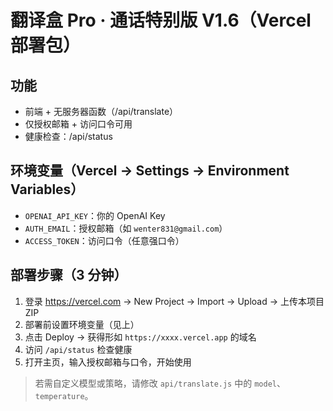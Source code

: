 # 翻译盒 Pro · 通话特别版 V1.6（Vercel 部署包）

## 功能
- 前端 + 无服务器函数（/api/translate）
- 仅授权邮箱 + 访问口令可用
- 健康检查：/api/status

## 环境变量（Vercel → Settings → Environment Variables）
- `OPENAI_API_KEY`：你的 OpenAI Key
- `AUTH_EMAIL`：授权邮箱（如 `wenter831@gmail.com`）
- `ACCESS_TOKEN`：访问口令（任意强口令）

## 部署步骤（3 分钟）
1. 登录 https://vercel.com → New Project → Import → Upload → 上传本项目 ZIP
2. 部署前设置环境变量（见上）
3. 点击 Deploy → 获得形如 `https://xxxx.vercel.app` 的域名
4. 访问 `/api/status` 检查健康
5. 打开主页，输入授权邮箱与口令，开始使用

> 若需自定义模型或策略，请修改 `api/translate.js` 中的 `model`、`temperature`。
